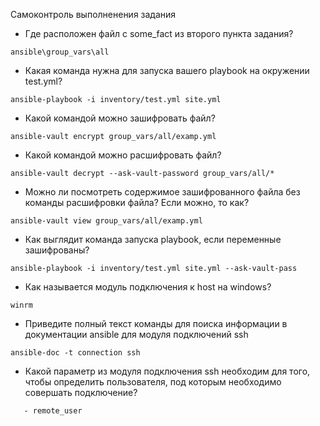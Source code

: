 Самоконтроль выполненения задания

* Где расположен файл с some_fact из второго пункта задания?
```
ansible\group_vars\all
```
* Какая команда нужна для запуска вашего playbook на окружении test.yml?
```
ansible-playbook -i inventory/test.yml site.yml
```
* Какой командой можно зашифровать файл?
```
ansible-vault encrypt group_vars/all/examp.yml
```
* Какой командой можно расшифровать файл?
```
ansible-vault decrypt --ask-vault-password group_vars/all/*
```
* Можно ли посмотреть содержимое зашифрованного файла без команды расшифровки файла? Если можно, то как?
```
ansible-vault view group_vars/all/examp.yml
```
* Как выглядит команда запуска playbook, если переменные зашифрованы?
```
ansible-playbook -i inventory/test.yml site.yml --ask-vault-pass
```
* Как называется модуль подключения к host на windows?
```
winrm
```
* Приведите полный текст команды для поиска информации в документации ansible для модуля подключений ssh
```
ansible-doc -t connection ssh
```
* Какой параметр из модуля подключения ssh необходим для того, чтобы определить пользователя, под которым необходимо совершать подключение?
```
   - remote_user
```